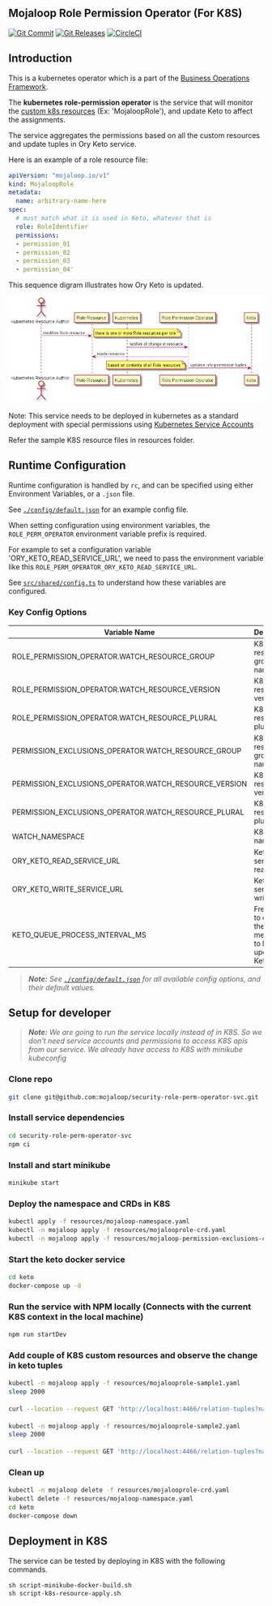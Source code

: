 ## Mojaloop Role Permission Operator (For K8S)
[![Git Commit](https://img.shields.io/github/last-commit/mojaloop/security-role-perm-operator-svc.svg?style=flat)](https://github.com/mojaloop/security-role-perm-operator-svc/commits/master)
[![Git Releases](https://img.shields.io/github/release/mojaloop/security-role-perm-operator-svc.svg?style=flat)](https://github.com/mojaloop/security-role-perm-operator-svc/releases)
[![CircleCI](https://circleci.com/gh/mojaloop/security-role-perm-operator-svc.svg?style=svg)](https://circleci.com/gh/mojaloop/security-role-perm-operator-svc)

## Introduction

This is a kubernetes operator which is a part of the [Business Operations Framework](https://docs.mojaloop.io/mojaloop-business-docs/).

The **kubernetes role-permission operator** is the service that will monitor the [custom k8s resources](https://kubernetes.io/docs/tasks/extend-kubernetes/custom-resources/custom-resource-definitions/) (Ex: 'MojaloopRole'), and update Keto to affect the assignments.

The service aggregates the permissions based on all the custom resources and update tuples in Ory Keto service.

Here is an example of a role resource file:
```yml
apiVersion: "mojaloop.io/v1"
kind: MojaloopRole
metadata:
  name: arbitrary-name-here
spec:
  # must match what it is used in Keto, whatever that is
  role: RoleIdentifier
  permissions:
  - permission_01
  - permission_02
  - permission_03
  - permission_04'
```
This sequence digram illustrates how Ory Keto is updated.

![Sequence diagram illustrating how roles and participant access is assigned to users](assets/images/rolepermissions.png) 

Note: This service needs to be deployed in kubernetes as a standard deployment with special permissions using [Kubernetes Service Accounts](https://kubernetes.io/docs/tasks/configure-pod-container/configure-service-account/)

Refer the sample K8S resource files in resources folder.


## Runtime Configuration

Runtime configuration is handled by `rc`, and can be specified using either Environment Variables, or a `.json` file.

See [`./config/default.json`](./config/default.json) for an example config file.

When setting configuration using environment variables, the `ROLE_PERM_OPERATOR` environment variable prefix is required.

For example to set a configuration variable 'ORY_KETO_READ_SERVICE_URL', we need to pass the environment variable like this `ROLE_PERM_OPERATOR_ORY_KETO_READ_SERVICE_URL`.

See [`src/shared/config.ts`](src/shared/config.ts) to understand how these variables are configured.

### Key Config Options

| Variable Name | Description | Default Value |
| -------------------- | ----------- | ------ |
| ROLE_PERMISSION_OPERATOR.WATCH_RESOURCE_GROUP | K8S resource group name | mojaloop.io
| ROLE_PERMISSION_OPERATOR.WATCH_RESOURCE_VERSION | K8S resource version | v1
| ROLE_PERMISSION_OPERATOR.WATCH_RESOURCE_PLURAL | K8S resource plural | mojalooproles
| PERMISSION_EXCLUSIONS_OPERATOR.WATCH_RESOURCE_GROUP | K8S resource group name | mojaloop.io
| PERMISSION_EXCLUSIONS_OPERATOR.WATCH_RESOURCE_VERSION | K8S resource version | v1
| PERMISSION_EXCLUSIONS_OPERATOR.WATCH_RESOURCE_PLURAL | K8S resource plural | mojaloop-permission-exclusions
| WATCH_NAMESPACE | K8S namespace | mojaloop
| ORY_KETO_READ_SERVICE_URL | Keto service read URL | http://localhost:4466
| ORY_KETO_WRITE_SERVICE_URL | Keto service write URL | http://localhost:4467
| KETO_QUEUE_PROCESS_INTERVAL_MS | Frequency to check the messages to be updated to Keto | 1000

> ***Note:** See [`./config/default.json`](./config/default.json) for all available config options, and their default values.*

## Setup for developer

> ***Note:** We are going to run the service locally instead of in K8S. So we don't need service accounts and permissions to access K8S apis from our service. We already have access to K8S with minikube kubeconfig*

### Clone repo
```bash
git clone git@github.com:mojaloop/security-role-perm-operator-svc.git
```

### Install service dependencies
```bash
cd security-role-perm-operator-svc
npm ci
```

### Install and start minikube
```bash
minikube start
```

### Deploy the namespace and CRDs in K8S
```bash
kubectl apply -f resources/mojaloop-namespace.yaml
kubectl -n mojaloop apply -f resources/mojalooprole-crd.yaml
kubectl -n mojaloop apply -f resources/mojaloop-permission-exclusions-crd.yaml
```

### Start the keto docker service
```bash
cd keto
docker-compose up -d
```

### Run the service with NPM locally (Connects with the current K8S context in the local machine)
```bash
npm run startDev
```

### Add couple of K8S custom resources and observe the change in keto tuples
```bash
kubectl -n mojaloop apply -f resources/mojalooprole-sample1.yaml
sleep 2000

curl --location --request GET 'http://localhost:4466/relation-tuples?namespace=permission'

kubectl -n mojaloop apply -f resources/mojalooprole-sample2.yaml
sleep 2000

curl --location --request GET 'http://localhost:4466/relation-tuples?namespace=permission'
```

### Clean up
```bash
kubectl -n mojaloop delete -f resources/mojalooprole-crd.yaml
kubectl delete -f resources/mojaloop-namespace.yaml
cd keto
docker-compose down
```

## Deployment in K8S

The service can be tested by deploying in K8S with the following commands.

```
sh script-minikube-docker-build.sh
sh script-k8s-resource-apply.sh
```
